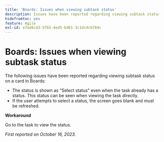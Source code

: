 ```yaml
---
title: 'Boards: Issues when viewing subtask status'
description: Issues have been reported regarding viewing subtask status on a card in Boards.
hidefromtoc: yes
feature: Agile
exl-id: e7ae6c43-57b5-4ed5-bd61-3c1dc4c6784c
---
```

# Boards: Issues when viewing subtask status


The following issues have been reported regarding viewing subtask status on a card in Boards:

* The status is shown as "Select status" even when the task already has a status. This status can be seen when viewing the task directly.
* If the user attempts to select a status, the screen goes blank and must be refreshed.

**Workaround**

Go to the task to view the status.

_First reported on October 16, 2023._
